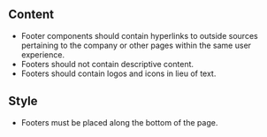 
## Content

* Footer components should contain hyperlinks to outside sources pertaining to the company or other pages within
the same user experience.
* Footers should not contain descriptive content.
* Footers should contain logos and icons in lieu of text.


## Style
* Footers must be placed along the bottom of the page.